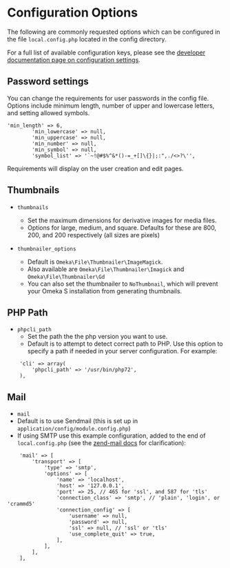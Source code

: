 # Configuration Options

The following are commonly requested options which can be configured in the file `local.config.php` located in the config directory. 

For a full list of available configuration keys, please see the [developer documentation page on configuration settings](https://omeka.org/s/docs/developer/configuration/). 

## Password settings
You can change the requirements for user passwords in the config file. Options include minimum length, number of upper and lowercase letters, and setting allowed symbols.

```
'min_length' => 6,
        'min_lowercase' => null,
        'min_uppercase' => null,
        'min_number' => null,
        'min_symbol' => null,
        'symbol_list' => '`~!@#$%^&*()-=_+[]\{}|;:",./<>?\'',
```
Requirements will display on the user creation and edit pages.

## Thumbnails

- `thumbnails`
	- Set the maximum dimensions for derivative images for media files.
	- Options for large, medium, and square. Defaults for these are 800, 200, and 200 respectively (all sizes are pixels)

- `thumbnailer_options`
	- Default is `Omeka\File\Thumbnailer\ImageMagick`. 
	- Also available are `Omeka\File\Thumbnailer\Imagick` and `Omeka\File\Thumbnailer\Gd`
	- You can also set the thumbnailer to `NoThumbnail`, which will prevent your Omeka S installation from generating thumbnails. 

## PHP Path

- `phpcli_path`
	- Set the path the the php version you want to use.
	- Default is to attempt to detect correct path to PHP. Use this option to specify a path if needed in your server configuration. For example: 
```
    'cli' => array(
        'phpcli_path' => '/usr/bin/php72',
    ),
```


## Mail

- `mail` 
- Default is to use Sendmail (this is set up in `application/config/module.config.php`)
- If using SMTP use this example configuration, added to the end of `local.config.php` (see the [zend-mail docs](https://docs.zendframework.com/zend-mail/transport/smtp-options/) for clarification):
```
    'mail' => [
        'transport' => [
            'type' => 'smtp',
            'options' => [
                'name' => 'localhost',
                'host' => '127.0.0.1',
                'port' => 25, // 465 for 'ssl', and 587 for 'tls'
                'connection_class' => 'smtp', // 'plain', 'login', or 'crammd5'
                'connection_config' => [
                    'username' => null,
                    'password' => null,
                    'ssl' => null, // 'ssl' or 'tls'
                    'use_complete_quit' => true,
                ],
            ],
        ],
    ],
```
